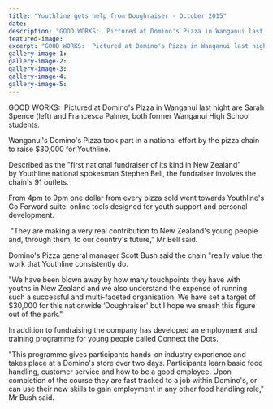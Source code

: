 ```yaml
---
title: "Youthline gets help from Doughraiser - October 2015"
date: 
description: "GOOD WORKS:  Pictured at Domino's Pizza in Wanganui last night are Sarah Spence (left) and Francesca Palmer, both former Wanganui High School students, Wanganui Chronicle article on 29 October.."
featured-image: 
excerpt: "GOOD WORKS:  Pictured at Domino's Pizza in Wanganui last night are Sarah Spence (left) and Francesca Palmer, both former Wanganui High School students, Wanganui Chronicle article on 29 October..."
gallery-image-1: 
gallery-image-2: 
gallery-image-3: 
gallery-image-4: 
gallery-image-5: 
---
```


<p>GOOD WORKS: &nbsp;Pictured at Domino's Pizza in Wanganui last night are Sarah Spence (left) and Francesca Palmer, both former Wanganui High School students.</p>
<p>Wanganui's Domino's Pizza took part in a national effort by the pizza chain to raise $30,000 for&nbsp;Youthline.</p>
<p>Described as the "first national fundraiser of its kind in New Zealand" by&nbsp;Youthline&nbsp;national spokesman Stephen Bell, the fundraiser involves the chain's 91 outlets.</p>
<p>From 4pm to 9pm one dollar&nbsp;from&nbsp;every pizza sold went towards Youthline's Go Forward suite: online tools designed for youth support and personal development.</p>
<p>&nbsp;"They are making a very real contribution to New Zealand's young people and, through them, to our country's future," Mr Bell said.</p>
<p>Domino's Pizza general manager Scott Bush said the chain "really value the work that&nbsp;Youthline&nbsp;consistently do.</p>
<p>"We have been blown away by how many touchpoints they have with youths in New Zealand and we also understand the expense of running such a successful and multi-faceted organisation. We have set a target of $30,000 for this nationwide &lsquo;Doughraiser' but I hope we smash this figure out of the park."</p>
<p>In addition to fundraising the company has developed an employment and training programme for young people called Connect the Dots.</p>
<p>"This programme gives participants hands-on industry experience and takes place at a Domino's store over two days. Participants learn basic food handling, customer service and how to be a good employee. Upon completion of the course they are fast tracked to a job within Domino's, or can use their new skills to gain employment in any other food handling role," Mr Bush said.</p>

